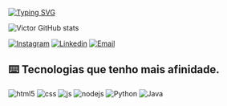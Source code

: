 [![Typing SVG](https://readme-typing-svg.demolab.com?font=Fira+Code&duration=3500&pause=1000&color=7F3ACE&vCenter=true&width=435&lines=Front-end+developer+%F0%9F%A7%91%F0%9F%8F%BC%E2%80%8D%F0%9F%92%BB%F0%9F%92%BB;Em+desenvolvimento%F0%9F%94%A7;Melhor+a+cada+dia+%F0%9F%93%88)](https://git.io/typing-svg)



![ Victor GitHub stats](https://github-readme-stats.vercel.app/api?username=victorarielima&show_icons=true&theme=midnight-purp)




[![Instagram](https://img.shields.io/badge/Instagram-E4405F?style=for-the-badge&logo=instagram&logoColor=white)](https://www.instagram.com/imvictorariel/)
[![Linkedin](https://img.shields.io/badge/LinkedIn-0077B5?style=for-the-badge&logo=linkedin&logoColor=white)](https://www.linkedin.com/in/victor-lima-043b61286)
[![Email](https://img.shields.io/badge/Gmail-D14836?style=for-the-badge&logo=gmail&logoColor=white)](victorarielima@gmail.com)

## ⌨️ Tecnologias que tenho mais afinidade.
<div style="display: inline_block">
  <img align="center" alt="html5" src="https://img.shields.io/badge/HTML5-E34F26?style=for-the-badge&logo=html5&logoColor=white" />
  <img align="center" alt="css" src="https://img.shields.io/badge/CSS3-1572B6?style=for-the-badge&logo=css3&logoColor=white" />
  <img align="center" alt="js" src="https://img.shields.io/badge/JavaScript-F7DF1E?style=for-the-badge&logo=javascript&logoColor=black" />
  <img align="center" alt="nodejs" src="https://img.shields.io/badge/Node.js-43853D?style=for-the-badge&logo=node.js&logoColor=white" />
  <img align="center" alt="Python" src= "https://img.shields.io/badge/Python-14354C?style=for-the-badge&logo=python&logoColor=white "/>
  <img align="center" alt="Java" src= "https://img.shields.io/badge/Java-ED8B00?style=for-the-badge&logo=openjdk&logoColor=white"/>
</div><br/>



